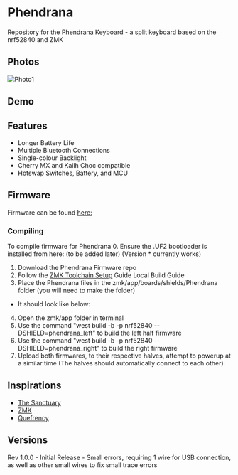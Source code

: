 # Phendrana
Repository for the Phendrana Keyboard - a split keyboard based on the nrf52840 and ZMK
## Photos
![Photo1](/Photos/20230405_115505.jpg)
## Demo

## Features
- Longer Battery Life
- Multiple Bluetooth Connections
- Single-colour Backlight
- Cherry MX and Kailh Choc compatible
- Hotswap Switches, Battery, and MCU

## Firmware
Firmware can be found [here:](https://github.com/LegoRocket/Phendrana-ZMK)

### Compiling
To compile firmware for Phendrana
0. Ensure the .UF2 bootloader is installed from here: (to be added later) (Version * currently works)
1. Download the Phendrana Firmware repo
2. Follow the [ZMK Toolchain Setup](https://zmk.dev/docs/development/setup) Guide Local Build Guide
3. Place the Phendrana files in the zmk/app/boards/shields/Phendrana folder (you will need to make the folder)
  - It should look like below:
4. Open the zmk/app folder in terminal
5. Use the command "west build -b -p nrf52840 --DSHIELD=phendrana_left" to build the left half firmware
6. Use the command "west build -b -p nrf52840 --DSHIELD=phendrana_right" to build the right firmware
7. Upload both firmwares, to their respective halves, attempt to powerup at a similar time (The halves should automatically connect to each other)

## Inspirations
- [The Sanctuary](https://github.com/LegoRocket/Sanctuary-Keyboard-Hardware)
- [ZMK](https://zmk.dev/)
- [Quefrency](https://keeb.io/collections/quefrency-split-staggered-65-keyboard)

## Versions
Rev 1.0.0 - Initial Release - Small errors, requiring 1 wire for USB connection, as well as other small wires to fix small trace errors
